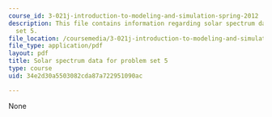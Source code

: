 ```yaml
---
course_id: 3-021j-introduction-to-modeling-and-simulation-spring-2012
description: This file contains information regarding solar spectrum data for problem
  set 5.
file_location: /coursemedia/3-021j-introduction-to-modeling-and-simulation-spring-2012/34e2d30a5503082cda87a722951090ac_MIT3_021JS13_thesun.pdf
file_type: application/pdf
layout: pdf
title: Solar spectrum data for problem set 5
type: course
uid: 34e2d30a5503082cda87a722951090ac

---
```

None